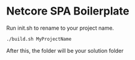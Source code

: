# Netcore SPA Boilerplate

Run init.sh to rename to your project name.

```bash
./build.sh MyProjectName
```

After this, the folder will be your solution folder